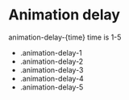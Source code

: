 # Animation delay

animation-delay-{time} time is 1-5

- .animation-delay-1
- .animation-delay-2
- .animation-delay-3
- .animation-delay-4
- .animation-delay-5

